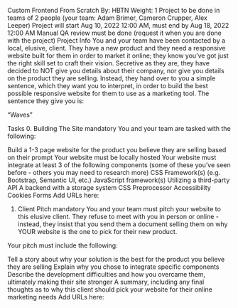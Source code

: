 Custom Frontend From Scratch
 By: HBTN
 Weight: 1
 Project to be done in teams of 2 people (your team: Adam Brimer, Cameron Crupper, Alex Leeper)
 Project will start Aug 10, 2022 12:00 AM, must end by Aug 18, 2022 12:00 AM
 Manual QA review must be done (request it when you are done with the project)
Project Info
You and your team have been contacted by a local, elusive, client. They have a new product and they need a responsive website built for them in order to market it online; they know you’ve got just the right skill set to craft their vision. Secretive as they are, they have decided to NOT give you details about their company, nor give you details on the product they are selling. Instead, they hand over to you a simple sentence, which they want you to interpret, in order to build the best possible responsive website for them to use as a marketing tool. The sentence they give you is:

“Waves”

Tasks
0. Building The Site
mandatory
You and your team are tasked with the following:

Build a 1-3 page website for the product you believe they are selling based on their prompt
Your website must be locally hosted
Your website must integrate at least 3 of the following components (some of these you’ve seen before - others you may need to research more)
CSS Framework(s) (e.g. Bootstrap, Semantic UI, etc.)
JavaScript framework(s)
Utilizing a third-party API
A backend with a storage system
CSS Preprocessor
Accessibility
Cookies
Forms
Add URLs here:
 
1. Client Pitch
mandatory
You and your team must pitch your website to this elusive client. They refuse to meet with you in person or online - instead, they insist that you send them a document selling them on why YOUR website is the one to pick for their new product.

Your pitch must include the following:

Tell a story about why your solution is the best for the product you believe they are selling
Explain why you chose to integrate specific components
Describe the development difficulties and how you overcame them, ultimately making their site stronger
A summary, including any final thoughts as to why this client should pick your website for their online marketing needs
Add URLs here:
